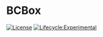 
# BCBox

[![License](https://img.shields.io/badge/License-Apache%202.0-blue.svg)](LICENSE) [![Lifecycle:Experimental](https://img.shields.io/badge/Lifecycle-Experimental-339999)](https://github.com/bcgov/repomountie/blob/master/doc/lifecycle-badges.md)
